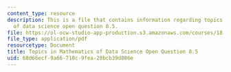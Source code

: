 ```yaml
---
content_type: resource
description: This is a file that contains information regarding topics in mathematics
  of data science open question 8.5.
file: https://ol-ocw-studio-app-production.s3.amazonaws.com/courses/18-s096-topics-in-mathematics-of-data-science-fall-2015/68d66ecf9a66710c9fea20bcb39d886e_MIT18_S096F15_Open8.5.pdf
file_type: application/pdf
resourcetype: Document
title: Topics in Mathematics of Data Science Open Question 8.5
uid: 68d66ecf-9a66-710c-9fea-20bcb39d886e
---
```

